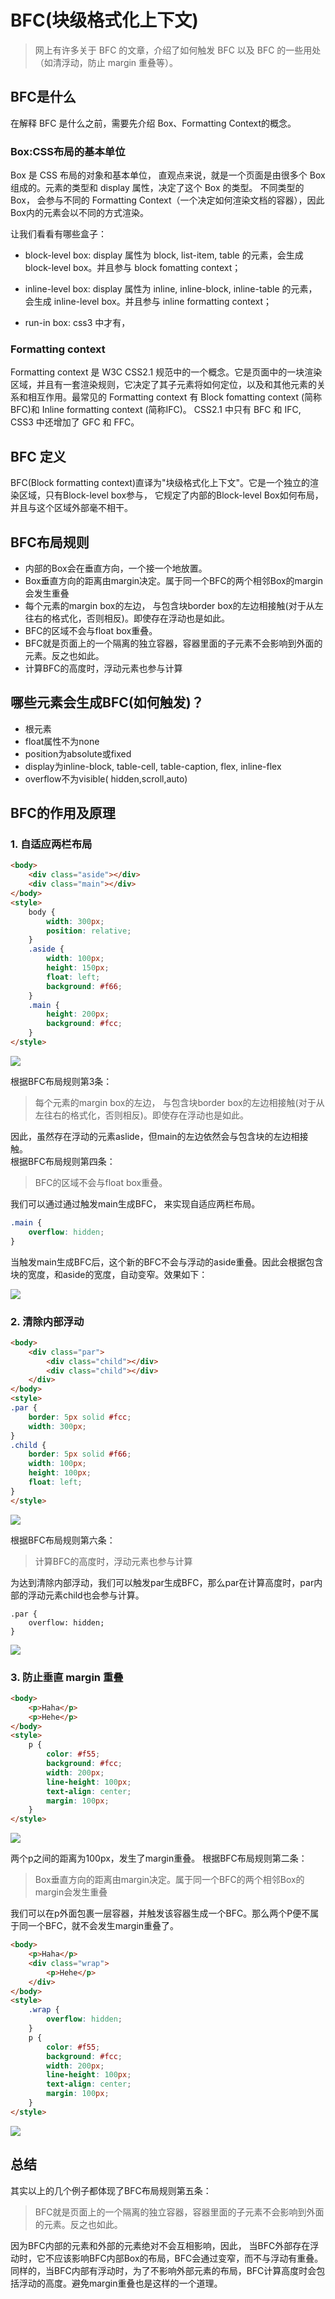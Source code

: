 
# BFC(块级格式化上下文)  

> 网上有许多关于 BFC 的文章，介绍了如何触发 BFC 以及 BFC 的一些用处（如清浮动，防止 margin 重叠等）。  

## BFC是什么  

在解释 BFC 是什么之前，需要先介绍 Box、Formatting Context的概念。  

### Box:CSS布局的基本单位

Box 是 CSS 布局的对象和基本单位， 直观点来说，就是一个页面是由很多个 Box 组成的。元素的类型和 display 属性，决定了这个 Box 的类型。 不同类型的 Box， 会参与不同的 Formatting Context（一个决定如何渲染文档的容器），因此Box内的元素会以不同的方式渲染。

让我们看看有哪些盒子：  

- block-level box: display 属性为 block, list-item, table 的元素，会生成 block-level box。并且参与 block fomatting context；  

- inline-level box: display 属性为 inline, inline-block, inline-table 的元素，会生成 inline-level box。并且参与 inline formatting context；

- run-in box: css3 中才有，

### Formatting context  

Formatting context 是 W3C CSS2.1 规范中的一个概念。它是页面中的一块渲染区域，并且有一套渲染规则，它决定了其子元素将如何定位，以及和其他元素的关系和相互作用。最常见的 Formatting context 有 Block fomatting context (简称BFC)和 Inline formatting context (简称IFC)。
CSS2.1 中只有 BFC 和 IFC, CSS3 中还增加了 GFC 和 FFC。  

## BFC 定义  

BFC(Block formatting context)直译为"块级格式化上下文"。它是一个独立的渲染区域，只有Block-level box参与， 它规定了内部的Block-level Box如何布局，并且与这个区域外部毫不相干。

## BFC布局规则  

- 内部的Box会在垂直方向，一个接一个地放置。  
- Box垂直方向的距离由margin决定。属于同一个BFC的两个相邻Box的margin会发生重叠  
- 每个元素的margin box的左边， 与包含块border box的左边相接触(对于从左往右的格式化，否则相反)。即使存在浮动也是如此。  
- BFC的区域不会与float box重叠。  
- BFC就是页面上的一个隔离的独立容器，容器里面的子元素不会影响到外面的元素。反之也如此。  
- 计算BFC的高度时，浮动元素也参与计算  

## 哪些元素会生成BFC(如何触发)？  

- 根元素  
- float属性不为none  
- position为absolute或fixed  
- display为inline-block, table-cell, table-caption, flex, inline-flex  
- overflow不为visible( hidden,scroll,auto)  

## BFC的作用及原理  

### 1. 自适应两栏布局  

```html
<body>
    <div class="aside"></div>
    <div class="main"></div>
</body>
<style>
    body {
        width: 300px;
        position: relative;
    }
    .aside {
        width: 100px;
        height: 150px;
        float: left;
        background: #f66;
    }
    .main {
        height: 200px;
        background: #fcc;
    }
</style>
```  

![](/img/bfc1.png)

根据BFC布局规则第3条：  

> 每个元素的margin box的左边， 与包含块border box的左边相接触(对于从左往右的格式化，否则相反)。即使存在浮动也是如此。  

因此，虽然存在浮动的元素aslide，但main的左边依然会与包含块的左边相接触。  
根据BFC布局规则第四条：  

> BFC的区域不会与float box重叠。  

我们可以通过通过触发main生成BFC， 来实现自适应两栏布局。  

```css
.main {
    overflow: hidden;
}
```  

当触发main生成BFC后，这个新的BFC不会与浮动的aside重叠。因此会根据包含块的宽度，和aside的宽度，自动变窄。效果如下：

![](/img/bfc2.png)

### 2. 清除内部浮动  

```html
<body>
    <div class="par">
        <div class="child"></div>
        <div class="child"></div>
    </div>
</body>
<style>
.par {
    border: 5px solid #fcc;
    width: 300px;
}
.child {
    border: 5px solid #f66;
    width: 100px;
    height: 100px;
    float: left;
}
</style>
```

![](/img/bfc3.png)

根据BFC布局规则第六条：  
> 计算BFC的高度时，浮动元素也参与计算  

为达到清除内部浮动，我们可以触发par生成BFC，那么par在计算高度时，par内部的浮动元素child也会参与计算。  

```{.html}
.par {
    overflow: hidden;
}
```

![](/img/bfc4.png)  

### 3. 防止垂直 margin 重叠  

```html
<body>
    <p>Haha</p>
    <p>Hehe</p>
</body>
<style>
    p {
        color: #f55;
        background: #fcc;
        width: 200px;
        line-height: 100px;
        text-align: center;
        margin: 100px;
    }
</style>
```

![](/img/bfc5.png)

两个p之间的距离为100px，发生了margin重叠。
根据BFC布局规则第二条：  
> Box垂直方向的距离由margin决定。属于同一个BFC的两个相邻Box的margin会发生重叠  

我们可以在p外面包裹一层容器，并触发该容器生成一个BFC。那么两个P便不属于同一个BFC，就不会发生margin重叠了。  

```html
<body>
    <p>Haha</p>
    <div class="wrap">
        <p>Hehe</p>
    </div>
</body>
<style>
    .wrap {
        overflow: hidden;
    }
    p {
        color: #f55;
        background: #fcc;
        width: 200px;
        line-height: 100px;
        text-align: center;
        margin: 100px;
    }
</style>
```

![](/img/bfc6.png)

## 总结  

其实以上的几个例子都体现了BFC布局规则第五条：  
> BFC就是页面上的一个隔离的独立容器，容器里面的子元素不会影响到外面的元素。反之也如此。  

因为BFC内部的元素和外部的元素绝对不会互相影响，因此， 当BFC外部存在浮动时，它不应该影响BFC内部Box的布局，BFC会通过变窄，而不与浮动有重叠。同样的，当BFC内部有浮动时，为了不影响外部元素的布局，BFC计算高度时会包括浮动的高度。避免margin重叠也是这样的一个道理。
